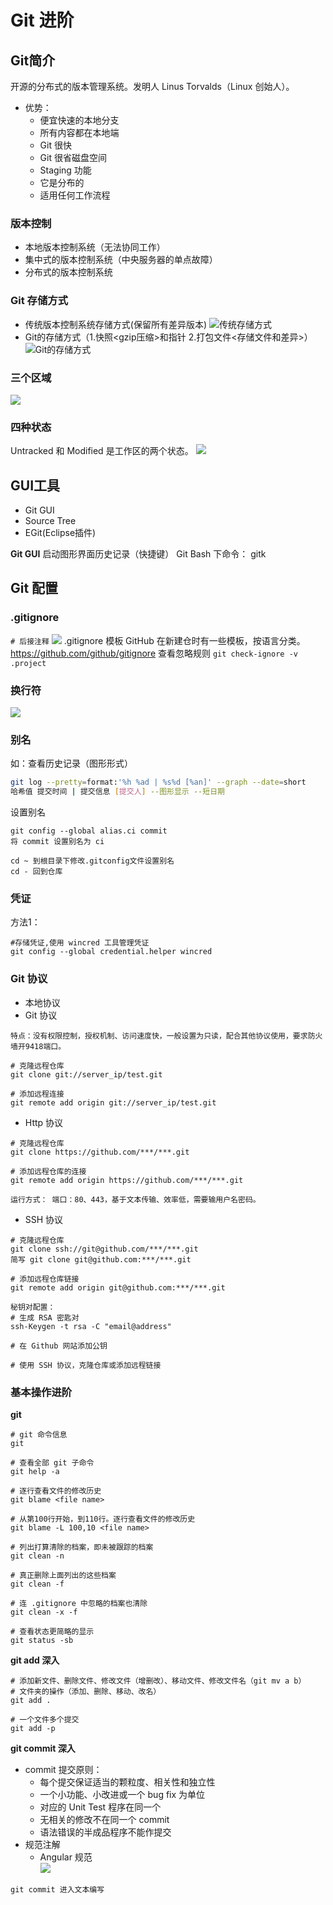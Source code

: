 # Git 进阶  

## Git简介
开源的分布式的版本管理系统。发明人 Linus Torvalds（Linux 创始人）。  
- 优势：
  - 便宜快速的本地分支
  - 所有内容都在本地端
  - Git 很快
  - Git 很省磁盘空间
  - Staging 功能
  - 它是分布的
  - 适用任何工作流程

### 版本控制
- 本地版本控制系统（无法协同工作）  
- 集中式的版本控制系统（中央服务器的单点故障）
- 分布式的版本控制系统

### Git 存储方式
- 传统版本控制系统存储方式(保留所有差异版本) 
![传统存储方式](./images/traditional_storage_mode.png)
- Git的存储方式（1.快照<gzip压缩>和指针 2.打包文件<存储文件和差异>）
![Git的存储方式](./images/git_storage_mode.png)  

### 三个区域
![](./images/three_part.png)
### 四种状态
Untracked 和 Modified 是工作区的两个状态。
![](./images/four_status.png)

## GUI工具  
- Git GUI
- Source Tree
- EGit(Eclipse插件)


**Git GUI**
启动图形界面历史记录（快捷键）
Git Bash 下命令： gitk

## Git 配置
### .gitignore
`# 后接注释`
![](./images/gitignore_use.png)
.gitignore 模板
GitHub 在新建仓时有一些模板，按语言分类。
<https://github.com/github/gitignore>
查看忽略规则 `git check-ignore -v .project`

### 换行符
![](./images/linefeed.png)

### 别名  
如：查看历史记录（图形形式）
```Bash
git log --pretty=format:'%h %ad | %s%d [%an]' --graph --date=short
哈希值 提交时间 | 提交信息 [提交人] --图形显示 --短日期
```
设置别名
```
git config --global alias.ci commit
将 commit 设置别名为 ci
```
```
cd ~ 到根目录下修改.gitconfig文件设置别名
cd - 回到仓库
```
### 凭证

方法1：
```
#存储凭证,使用 wincred 工具管理凭证
git config --global credential.helper wincred
```

### Git 协议
- 本地协议  
- Git 协议 
```
特点：没有权限控制，授权机制、访问速度快，一般设置为只读，配合其他协议使用，要求防火墙开9418端口。

# 克隆远程仓库
git clone git://server_ip/test.git

# 添加远程连接
git remote add origin git://server_ip/test.git
``` 
- Http 协议  
```
# 克隆远程仓库
git clone https://github.com/***/***.git

# 添加远程仓库的连接
git remote add origin https://github.com/***/***.git

运行方式： 端口：80、443，基于文本传输、效率低，需要输用户名密码。
```
- SSH 协议
```
# 克隆远程仓库
git clone ssh://git@github.com/***/***.git
简写 git clone git@github.com:***/***.git

# 添加远程仓库链接
git remote add origin git@github.com:***/***.git
```
```
秘钥对配置：
# 生成 RSA 密匙对
ssh-Keygen -t rsa -C "email@address"

# 在 Github 网站添加公钥

# 使用 SSH 协议，克隆仓库或添加远程链接 

```

### 基本操作进阶
**git**

```
# git 命令信息
git 

# 查看全部 git 子命令 
git help -a 

# 逐行查看文件的修改历史
git blame <file name>

# 从第100行开始，到110行。逐行查看文件的修改历史
git blame -L 100,10 <file name>

# 列出打算清除的档案，即未被跟踪的档案
git clean -n

# 真正删除上面列出的这些档案
git clean -f

# 连 .gitignore 中忽略的档案也清除
git clean -x -f

# 查看状态更简略的显示
git status -sb

```

**git add 深入**
```
# 添加新文件、删除文件、修改文件（增删改）、移动文件、修改文件名（git mv a b）
# 文件夹的操作（添加、删除、移动、改名）
git add .

# 一个文件多个提交
git add -p
```

**git commit 深入**
- commit 提交原则：
  - 每个提交保证适当的颗粒度、相关性和独立性
  - 一个小功能、小改进或一个 bug fix 为单位
  - 对应的 Unit Test 程序在同一个
  - 无相关的修改不在同一个 commit
  - 语法错误的半成品程序不能作提交
- 规范注解
  - Angular 规范  
![](./images/message.png)
```
git commit 进入文本编写

```


